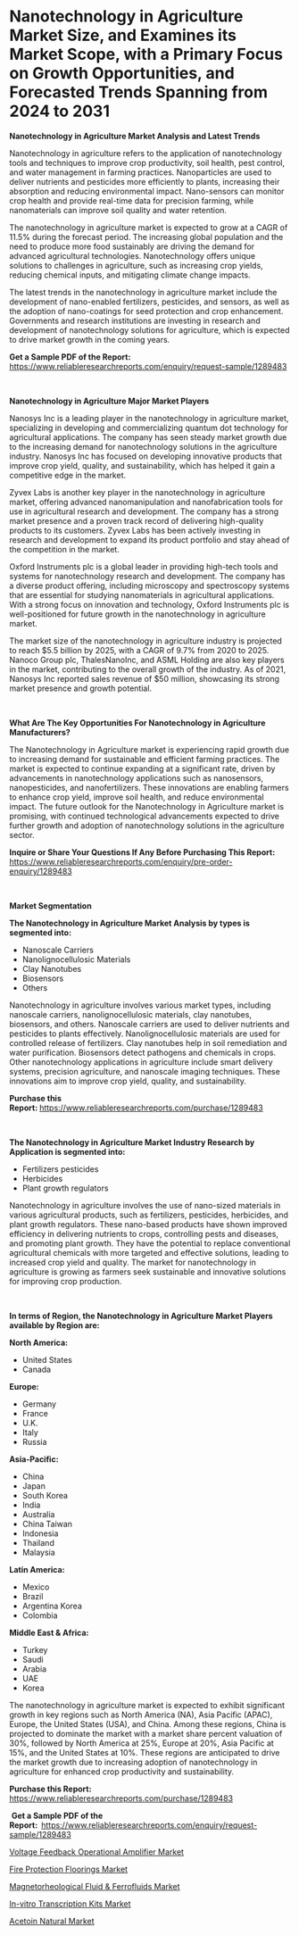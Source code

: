 <p><h1>Nanotechnology in Agriculture Market Size, and Examines its Market Scope, with a Primary Focus on Growth Opportunities, and Forecasted Trends Spanning from 2024 to 2031</h1></p><p><strong>Nanotechnology in Agriculture Market Analysis and Latest Trends</strong></p>
<p><p>Nanotechnology in agriculture refers to the application of nanotechnology tools and techniques to improve crop productivity, soil health, pest control, and water management in farming practices. Nanoparticles are used to deliver nutrients and pesticides more efficiently to plants, increasing their absorption and reducing environmental impact. Nano-sensors can monitor crop health and provide real-time data for precision farming, while nanomaterials can improve soil quality and water retention.</p><p>The nanotechnology in agriculture market is expected to grow at a CAGR of 11.5% during the forecast period. The increasing global population and the need to produce more food sustainably are driving the demand for advanced agricultural technologies. Nanotechnology offers unique solutions to challenges in agriculture, such as increasing crop yields, reducing chemical inputs, and mitigating climate change impacts.</p><p>The latest trends in the nanotechnology in agriculture market include the development of nano-enabled fertilizers, pesticides, and sensors, as well as the adoption of nano-coatings for seed protection and crop enhancement. Governments and research institutions are investing in research and development of nanotechnology solutions for agriculture, which is expected to drive market growth in the coming years.</p></p>
<p><strong>Get a Sample PDF of the Report:&nbsp;</strong> <a href="https://www.reliableresearchreports.com/enquiry/request-sample/1289483">https://www.reliableresearchreports.com/enquiry/request-sample/1289483</a></p>
<p>&nbsp;</p>
<p><strong>Nanotechnology in Agriculture Major Market Players</strong></p>
<p><p>Nanosys Inc is a leading player in the nanotechnology in agriculture market, specializing in developing and commercializing quantum dot technology for agricultural applications. The company has seen steady market growth due to the increasing demand for nanotechnology solutions in the agriculture industry. Nanosys Inc has focused on developing innovative products that improve crop yield, quality, and sustainability, which has helped it gain a competitive edge in the market.</p><p>Zyvex Labs is another key player in the nanotechnology in agriculture market, offering advanced nanomanipulation and nanofabrication tools for use in agricultural research and development. The company has a strong market presence and a proven track record of delivering high-quality products to its customers. Zyvex Labs has been actively investing in research and development to expand its product portfolio and stay ahead of the competition in the market.</p><p>Oxford Instruments plc is a global leader in providing high-tech tools and systems for nanotechnology research and development. The company has a diverse product offering, including microscopy and spectroscopy systems that are essential for studying nanomaterials in agricultural applications. With a strong focus on innovation and technology, Oxford Instruments plc is well-positioned for future growth in the nanotechnology in agriculture market.</p><p>The market size of the nanotechnology in agriculture industry is projected to reach $5.5 billion by 2025, with a CAGR of 9.7% from 2020 to 2025. Nanoco Group plc, ThalesNanoInc, and ASML Holding are also key players in the market, contributing to the overall growth of the industry. As of 2021, Nanosys Inc reported sales revenue of $50 million, showcasing its strong market presence and growth potential.</p></p>
<p>&nbsp;</p>
<p><strong>What Are The Key Opportunities For Nanotechnology in Agriculture Manufacturers?</strong></p>
<p><p>The Nanotechnology in Agriculture market is experiencing rapid growth due to increasing demand for sustainable and efficient farming practices. The market is expected to continue expanding at a significant rate, driven by advancements in nanotechnology applications such as nanosensors, nanopesticides, and nanofertilizers. These innovations are enabling farmers to enhance crop yield, improve soil health, and reduce environmental impact. The future outlook for the Nanotechnology in Agriculture market is promising, with continued technological advancements expected to drive further growth and adoption of nanotechnology solutions in the agriculture sector.</p></p>
<p><strong>Inquire or Share Your Questions If Any Before Purchasing This Report:</strong> <a href="https://www.reliableresearchreports.com/enquiry/pre-order-enquiry/1289483">https://www.reliableresearchreports.com/enquiry/pre-order-enquiry/1289483</a></p>
<p>&nbsp;</p>
<p><strong>Market Segmentation</strong></p>
<p><strong>The Nanotechnology in Agriculture Market Analysis by types is segmented into:</strong></p>
<p><ul><li>Nanoscale Carriers</li><li>Nanolignocellulosic Materials</li><li>Clay Nanotubes</li><li>Biosensors</li><li>Others</li></ul></p>
<p><p>Nanotechnology in agriculture involves various market types, including nanoscale carriers, nanolignocellulosic materials, clay nanotubes, biosensors, and others. Nanoscale carriers are used to deliver nutrients and pesticides to plants effectively. Nanolignocellulosic materials are used for controlled release of fertilizers. Clay nanotubes help in soil remediation and water purification. Biosensors detect pathogens and chemicals in crops. Other nanotechnology applications in agriculture include smart delivery systems, precision agriculture, and nanoscale imaging techniques. These innovations aim to improve crop yield, quality, and sustainability.</p></p>
<p><strong>Purchase this Report:&nbsp;</strong><a href="https://www.reliableresearchreports.com/purchase/1289483">https://www.reliableresearchreports.com/purchase/1289483</a></p>
<p>&nbsp;</p>
<p><strong>The Nanotechnology in Agriculture Market Industry Research by Application is segmented into:</strong></p>
<p><ul><li>Fertilizers pesticides</li><li>Herbicides</li><li>Plant growth regulators</li></ul></p>
<p><p>Nanotechnology in agriculture involves the use of nano-sized materials in various agricultural products, such as fertilizers, pesticides, herbicides, and plant growth regulators. These nano-based products have shown improved efficiency in delivering nutrients to crops, controlling pests and diseases, and promoting plant growth. They have the potential to replace conventional agricultural chemicals with more targeted and effective solutions, leading to increased crop yield and quality. The market for nanotechnology in agriculture is growing as farmers seek sustainable and innovative solutions for improving crop production.</p></p>
<p>&nbsp;</p>
<p><strong>In terms of Region, the Nanotechnology in Agriculture Market Players available by Region are:</strong></p>
<p>
    <p> <strong> North America: </strong>
        <ul>
            <li>United States</li>
            <li>Canada</li>
        </ul>
        </p> 
    <p> <strong> Europe: </strong>
        <ul>
            <li>Germany</li>
            <li>France</li>
            <li>U.K.</li>
            <li>Italy</li>
            <li>Russia</li>
        </ul>
        </p> 
    <p> <strong> Asia-Pacific: </strong>
        <ul>
            <li>China</li>
            <li>Japan</li>
            <li>South Korea</li>
            <li>India</li>
            <li>Australia</li>
            <li>China Taiwan</li>
            <li>Indonesia</li>
            <li>Thailand</li>
            <li>Malaysia</li>
        </ul>
        </p> 
    <p> <strong> Latin America: </strong>
        <ul>
            <li>Mexico</li>
            <li>Brazil</li>
            <li>Argentina Korea</li>
            <li>Colombia</li>
        </ul>
        </p> 
    <p> <strong> Middle East & Africa: </strong>
        <ul>
            <li>Turkey</li>
            <li>Saudi</li>
            <li>Arabia</li>
            <li>UAE</li>
            <li>Korea</li>
        </ul>
    </p>
    </p>
<p><p>The nanotechnology in agriculture market is expected to exhibit significant growth in key regions such as North America (NA), Asia Pacific (APAC), Europe, the United States (USA), and China. Among these regions, China is projected to dominate the market with a market share percent valuation of 30%, followed by North America at 25%, Europe at 20%, Asia Pacific at 15%, and the United States at 10%. These regions are anticipated to drive the market growth due to increasing adoption of nanotechnology in agriculture for enhanced crop productivity and sustainability.</p></p>
<p><strong>Purchase this Report: </strong><a href="https://www.reliableresearchreports.com/purchase/1289483">https://www.reliableresearchreports.com/purchase/1289483</a></p>
<p>&nbsp;<strong>Get a Sample PDF of the Report:&nbsp;&nbsp;</strong><a href="https://www.reliableresearchreports.com/enquiry/request-sample/1289483">https://www.reliableresearchreports.com/enquiry/request-sample/1289483</a></p>
<p><strong></strong></p>
<p><p><a href="https://view.publitas.com/reportprime-1/voltage-feedback-operational-amplifier-market-provides-detailed-segmentation-of-this-market-based-on-type-application-and-region-and-forecast-for-the-period-from-2024-2031/">Voltage Feedback Operational Amplifier Market</a></p><p><a href="https://five-trouble-98a.notion.site/Fire-Protection-Floorings-Market-Size-Reflecting-a-Forecast-Till-2031-Market-By-Type-By-Applicatio-813dca63664443b3ba8b094e41268be2">Fire Protection Floorings Market</a></p><p><a href="https://github.com/lataunyatinikmelvin59ilbd0dv/Market-Research-Report-List-1/blob/main/magnetorheological-fluid-ferrofluids-market.md">Magnetorheological Fluid & Ferrofluids Market</a></p><p><a href="https://nifty-kite-d51.notion.site/In-vitro-Transcription-Kits-Market-Dynamics-2024-2031-Also-about-Its-Market-Trends-Projections-an-bafbb44c9b444310bf3417f268bd8239">In-vitro Transcription Kits Market</a></p><p><a href="https://view.publitas.com/reportprime-1/acetoin-natural-market-size-and-growth-market-segmentation-regional-and-country-breakdowns-and-market-trends-for-period-from-2024-2031/">Acetoin Natural Market</a></p></p>